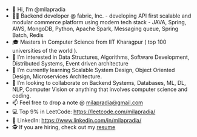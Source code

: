 - 👋 Hi, I’m @milapradia
- 👨‍💻 Backend developer @ fabric, Inc. - developing API first scalable and modular commerce platform using modern tech stack - JAVA, Spring, AWS, MongoDB, Python, Apache Spark, Messaging queue, Spring Batch, Redis
- 🎓 Masters in Computer Science from IIT Kharagpur ( top 100 universities of the world ). 
- 👀 I’m interested in Data Structures, Algorithms, Software Development, Distributed Systems, Event driven architecture
- 🌱 I’m currently learning Scalable System Design, Object Oriented Design, Microservices Architecture. 
- 💞️ I’m looking to collaborate on Backend Systems, Databases, ML, DL, NLP, Computer Vision or anything that involves computer science and coding. 
- 📫 Feel free to drop a note @ milapradia@gmail.com
- 💻 Top 9% in LeetCode: https://leetcode.com/milapradia/
- 🤝 LinkedIn: https://www.linkedin.com/in/milapradia/
- 🕵 If you are hiring, check out my [resume](https://drive.google.com/file/d/14WB2XXH3Xe34ihjR-503P50i71cF8UMR/view)

<!---
milapradia/milapradia is a ✨ special ✨ repository because its `README.md` (this file) appears on your GitHub profile.
You can click the Preview link to take a look at your changes.
--->
